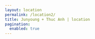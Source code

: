 ```yaml
---
layout: location
permalink: /location2/
title: Junyoung + Thuc Anh | location
pagination:
  enabled: true
---
```


